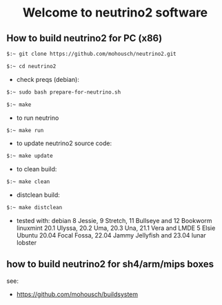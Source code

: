 
<h1 align="center">
  Welcome to neutrino2 software
</h1>

## How to build neutrino2 for PC (x86) ##

```bash
$:~ git clone https://github.com/mohousch/neutrino2.git
```
```bash
$:~ cd neutrino2
```

* check preqs (debian):
```bash
$:~ sudo bash prepare-for-neutrino.sh
```

```bash
$:~ make
```

* to run neutrino
```bash
$:~ make run
```

* to update neutrino2 source code:
```bash
$:~ make update
```

* to clean build:
```bash
$:~ make clean
```

* distclean build:
```bash
$:~ make distclean
```

* tested with:
 debian 8 Jessie, 9 Stretch, 11 Bullseye and 12 Bookworm
 linuxmint 20.1 Ulyssa, 20.2 Uma, 20.3 Una, 21.1 Vera and LMDE 5 Elsie
 Ubuntu 20.04 Focal Fossa, 22.04 Jammy Jellyfish and 23.04 lunar lobster

## how to build neutrino2 for sh4/arm/mips boxes ##
see:
* https://github.com/mohousch/buildsystem






